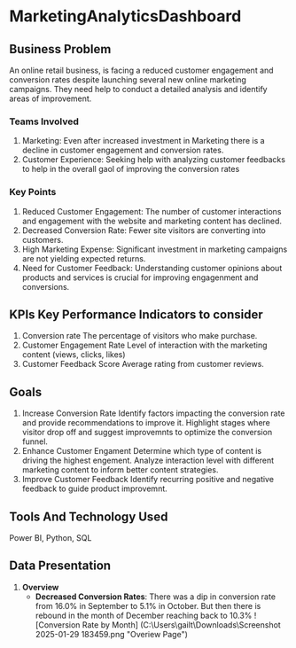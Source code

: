 # MarketingAnalyticsDashboard

## Business Problem
An online retail business, is facing a reduced customer engagement and conversion rates despite launching several new online marketing campaigns. They need help to conduct a detailed analysis and identify areas of improvement.
### Teams Involved
1. Marketing: Even after increased investment in Marketing there is a decline in customer engagement and conversion rates.
2. Customer Experience: Seeking help with analyzing customer feedbacks to help in the overall gaol of improving the conversion rates
### Key Points
1. Reduced Customer Engagement: The number of customer interactions and engagement with the website and marketing content has declined.
2. Decreased Conversion Rate: Fewer site visitors are converting into customers.
3. High Marketing Expense: Significant investment in marketing campaigns are not yielding expected returns.
4. Need for Customer Feedback: Understanding customer opinions about products and services is crucial for improving engagenment and conversions.

## KPIs Key Performance Indicators to consider
1. Conversion rate
The percentage of visitors who make purchase.
2. Customer Engagement Rate
Level of interaction with the marketing content (views, clicks, likes)
3. Customer Feedback Score
Average rating from customer reviews.

## Goals
1. Increase Conversion Rate
   Identify factors impacting the conversion rate and provide recommendations to improve it.
   Highlight stages where visitor drop off and suggest improvemnts to optimize the conversion funnel.
2. Enhance Customer Engament
   Determine which type of content is driving the highest engement. Analyze interaction level with different     
   marketing content to inform better content strategies.
3. Improve Customer Feedback
   Identify recurring positive and negative feedback to guide product improvemnt.

## Tools And Technology Used
Power BI, Python, SQL

## Data Presentation
1. **Overview**
   * **Decreased Conversion Rates**: There was a dip in conversion rate from 16.0% in September to 5.1% in October. But then there is rebound in the month of December reaching back to 10.3%
      ![Conversion Rate by Month] (C:\Users\gailt\Downloads\Screenshot 2025-01-29 183459.png "Overiew Page")
     
